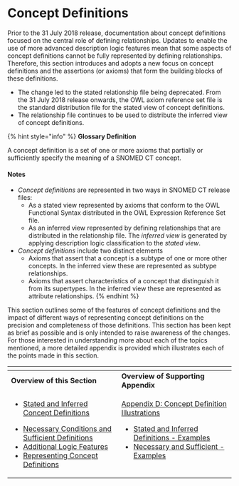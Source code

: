 # Concept Definitions

Prior to the 31 July 2018 release, documentation about concept definitions focused on the central role of defining relationships. Updates to enable the use of more advanced description logic features mean that some aspects of concept definitions cannot be fully represented by defining relationships. Therefore, this section introduces and adopts a new focus on concept definitions and the assertions (or axioms) that form the building blocks of these definitions.

* The change led to the stated relationship file being deprecated. From the 31 July 2018 release onwards, the OWL axiom reference set file is the standard distribution file for the stated view of concept definitions.
* The relationship file continues to be used to distribute the inferred view of concept definitions.

{% hint style="info" %}
**Glossary Definition**

A concept definition is a set of one or more axioms that partially or sufficiently specify the meaning of a SNOMED CT concept.

#### Notes <a href="#id-2.3conceptdefinitions-notes" id="id-2.3conceptdefinitions-notes"></a>

* _Concept definitions_ are represented in two ways in SNOMED CT release files:
  * As a stated view represented by axioms that conform to the OWL Functional Syntax distributed in the OWL Expression Reference Set file.
  * As an inferred view represented by defining relationships that are distributed in the relationship file. The _inferred view_ is generated by applying description logic classification to the _stated view_.
* _Concept definitions_ include two distinct elements
  * Axioms that assert that a concept is a subtype of one or more other concepts. In the inferred view these are represented as subtype relationships.
  * Axioms that assert characteristics of a concept that distinguish it from its supertypes. In the inferred view these are represented as attribute relationships.
{% endhint %}

This section outlines some of the features of concept definitions and the impact of different ways of representing concept definitions on the precision and completeness of those definitions. This section has been kept as brief as possible and is only intended to raise awareness of the changes. For those interested in understanding more about each of the topics mentioned, a more detailed appendix is provided which illustrates each of the points made in this section.

<table data-header-hidden data-full-width="true"><thead><tr><th width="344.01953125"></th><th width="379.60546875" valign="top"></th></tr></thead><tbody><tr><td><strong>Overview of this Section</strong></td><td valign="top"><strong>Overview of Supporting Appendix</strong></td></tr><tr><td><ul><li><a href="2.3.1-stated-and-inferred-concept-definitions.md">Stated and Inferred Concept Definitions</a></li></ul><ul><li><a href="2.3.2-necessary-conditions-and-sufficient-definitions.md">Necessary Conditions and Sufficient Definitions</a></li><li><a href="2.3.3-additional-logic-features.md">Additional Logic Features</a></li><li><a href="2.3.4 representing-concept-definitions/">Representing Concept Definitions</a></li></ul></td><td valign="top"><p><a href="../../appendices/appendix-d-concept-definition-illustrations/">Appendix D: Concept Definition Illustrations</a></p><p></p><ul><li><a href="../../appendices/appendix-d-concept-definition-illustrations/d1-stated-and-inferred-definitions-examples.md">Stated and Inferred Definitions - Examples</a></li><li><a href="../../appendices/appendix-d-concept-definition-illustrations/d2-necessary-and-sufficient-examples.md">Necessary and Sufficient - Examples</a></li></ul></td></tr></tbody></table>
